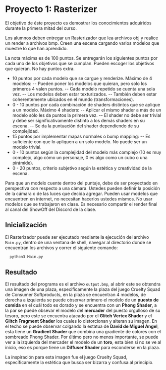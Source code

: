 # Proyecto 1: Rasterizer
El objetivo de éste proyecto es demostrar los conocimientos adquiridos durante la primera mitad del curso.

Los alumnos deben entregar un Rasterizador que lea archivos obj y realice un render a archivos bmp. Creen una escena cargando varios modelos que muestre lo que han aprendido.

La nota máxima es de 100 puntos. Se entregarán los siguientes puntos por cada uno de los objetivos que se cumplan. Pueden escoger los objetivos que quieran. No hay puntos extra.

- 10 puntos por cada modelo que se cargue y renderize. Máximo de 4 modelos:
-- Pueden poner los modelos que quieran, pero solo los primeros 4 valen puntos.
-- Cada modelo repetido se cuenta una sola vez.
-- Los modelos deben estar texturizados.
-- También deben estar coherentemente ubicados en el mundo (transformaciones).
- 0 - 10 puntos por cada combinación de shaders distintos que se aplique a un modelo. Máximo 4 shaders:
-- Aplicar el mismo shader a más de un modelo sólo les da puntos la primera vez.
-- El shader no debe ser trivial y debe ser significativamente distinto a los demás shaders en su escena.
-- Se da la puntuación del shader dependiendo de su complejidad.
- 15 puntos por implementar mapas normales o bump mapping:
-- Es suficiente con que lo apliquen a un solo modelo. No puede ser un modelo trivial.
- 0 - 10 puntos según la complejidad del modelo más complejo (10 es muy complejo, algo cómo un personaje, 0 es algo como un cubo o una pirámide).
- 0 - 20 puntos, criterio subjetivo según la estética y creatividad de la escena.


Para que un modelo cuente dentro del puntaje, debe de ser proyectado en perspectiva con respecto a una cámara. Ustedes pueden definir la posición de la cámara o de las luces que decida agregar. Pueden usar modelos que encuentren en internet, no necesitan hacerlos ustedes mismos. No usar modelos que se trabajaron en clase. Es necesario compartir el render final al canal del ShowOff del Discord de la clase.

## Inicialización

 El Rasterizador puede ser ejecutado mediante la ejecución del archivo ```Main.py```, dentro de una ventana de shell, navegar al directorio donde se encuentran los archivos y correr el siguiente comando:
  ```bash
    python3 Main.py
  ```
## Resultado
El resultado del programa es el archivo ```output.bmp```, al abrir este se obtendra una imagen de una plaza, especificamente la plaza del juego Cruelty Squad de Consumer Softproducts, en la plaza se encuentran 4 modelos, de derecha a izquierda se puede observar primero el modelo de un **puesto de comida** en el cuál todo es dorado y se encuentra con un **Phong Shader**, a la par se puede obsevar el modelo del **mercader** del puesto orgulloso de su tesoro, pero este se encuentra atacado por el **Glitch Vertex Shader** y el **Glitch Fragment Shader** los cuales lo distorcionan y alteran su imagen. En el techo se puede observar colgando la estatua de **David de Miguel Ángel**, esta tiene un **Gradient Shader** que combina una gradiente de colores con el sombreado Phong Shader. Por último pero no menos importante, se puede ver a la izquierda del mercader el modelo de un **toro**, esta bien si no se ve al inicio, eso es porque tiene un **Diffuser Shader** para esconderse en la plaza.

La inspiración para esta imagen fue el juego Cruelty Squad, específicamente la estética que busca ser bizarra y confusa al principio. 
